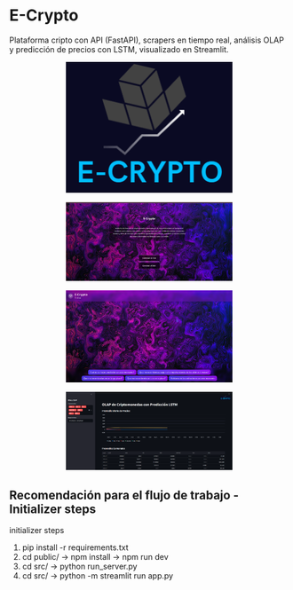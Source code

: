 # E-Crypto
Plataforma cripto con API (FastAPI), scrapers en tiempo real, análisis OLAP y predicción de precios con LSTM, visualizado en Streamlit.
<p align="center">
  <img src="https://github.com/Ochoa-David/E-Crypto/blob/main/assets/cryptoLogo.png?raw=true" alt="E-CRYPTO" width="300"/>
</p>
<p align="center">
  <img src="https://github.com/Ochoa-David/E-Crypto/blob/main/assets/home.jpeg?raw=true" alt="E-CRYPTO" width="300"/>
</p>
<p align="center">
  <img src="https://github.com/Ochoa-David/E-Crypto/blob/main/assets/chat.png?raw=true" alt="E-CRYPTO" width="300"/>
</p>
<p align="center">
  <img src="https://github.com/Ochoa-David/E-Crypto/blob/main/assets/dash.png?raw=true" alt="E-CRYPTO" width="300"/>
</p>

## Recomendación para el flujo de trabajo - Initializer steps

initializer steps
1. pip install -r requirements.txt
2. cd public/ -> npm install -> npm run dev
3. cd src/ -> python run_server.py
4. cd src/ -> python -m streamlit run app.py





 
